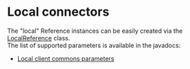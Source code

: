 Local connectors
================

The "local" Reference instances can be easily created via the
[LocalReference](http://restlet.org/learn/javadocs/2.0/jse/api/index.html?org/restlet/data/LocalReference.html)
class. \
 The list of supported parameters is available in the javadocs:

-   [Local client commons
    parameters](http://restlet.org/learn/javadocs/2.0/jse/engine/index.html?org/restlet/engine/local/LocalClientHelper.html)

